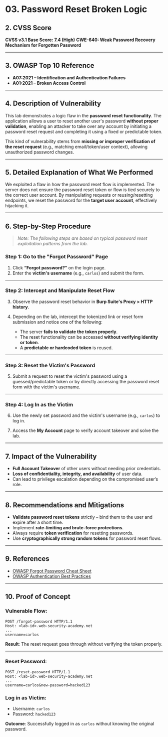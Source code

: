
# 03. Password Reset Broken Logic

## 2. CVSS Score

**CVSS v3.1 Base Score: 7.4 (High)**
**CWE-640: Weak Password Recovery Mechanism for Forgotten Password**

---

## 3. OWASP Top 10 Reference

* **A07:2021 – Identification and Authentication Failures**
* **A01:2021 – Broken Access Control**

---

## 4. Description of Vulnerability

This lab demonstrates a logic flaw in the **password reset functionality**. The application allows a user to reset another user's password **without proper validation**, enabling an attacker to take over any account by initiating a password reset request and completing it using a fixed or predictable token.

This kind of vulnerability stems from **missing or improper verification of the reset request** (e.g., matching email/token/user context), allowing unauthorized password changes.

---

## 5. Detailed Explanation of What We Performed

We exploited a flaw in how the password reset flow is implemented. The server does not ensure the password reset token or flow is tied securely to the correct user account. By manipulating requests or reusing/resetting endpoints, we reset the password for the **target user account**, effectively hijacking it.

---

## 6. Step-by-Step Procedure

> *Note: The following steps are based on typical password reset exploitation patterns from the lab.*

### Step 1: Go to the "Forgot Password" Page

1. Click **“Forgot password?”** on the login page.
2. Enter the **victim's username** (e.g., `carlos`) and submit the form.

---

### Step 2: Intercept and Manipulate Reset Flow

3. Observe the password reset behavior in **Burp Suite's Proxy > HTTP history**.
4. Depending on the lab, intercept the tokenized link or reset form submission and notice one of the following:

   * The server **fails to validate the token properly**.
   * The reset functionality can be accessed **without verifying identity or token**.
   * A **predictable or hardcoded token** is reused.

---

### Step 3: Reset the Victim's Password

5. Submit a request to reset the victim's password using a guessed/predictable token or by directly accessing the password reset form with the victim's username.

---

### Step 4: Log In as the Victim

6. Use the newly set password and the victim's username (e.g., `carlos`) to log in.

7. Access the **My Account** page to verify account takeover and solve the lab.

---

## 7. Impact of the Vulnerability

* **Full Account Takeover** of other users without needing prior credentials.
* **Loss of confidentiality, integrity, and availability** of user data.
* Can lead to privilege escalation depending on the compromised user’s role.

---

## 8. Recommendations and Mitigations

* **Validate password reset tokens** strictly – bind them to the user and expire after a short time.
* Implement **rate-limiting and brute-force protections**.
* Always require **token verification** for resetting passwords.
* Use **cryptographically strong random tokens** for password reset flows.

---

## 9. References

* [OWASP Forgot Password Cheat Sheet](https://cheatsheetseries.owasp.org/cheatsheets/Forgot_Password_Cheat_Sheet.html)
* [OWASP Authentication Best Practices](https://owasp.org/www-project-top-ten/)

---

## 10. Proof of Concept

### Vulnerable Flow:

```http
POST /forgot-password HTTP/1.1
Host: <lab-id>.web-security-academy.net
...
username=carlos
```

**Result**: The reset request goes through without verifying the token properly.

---

### Reset Password:

```http
POST /reset-password HTTP/1.1
Host: <lab-id>.web-security-academy.net
...
username=carlos&new-password=hacked123
```

### Log in as Victim:

* Username: `carlos`
* Password: `hacked123`

**Outcome**: Successfully logged in as `carlos` without knowing the original password.

